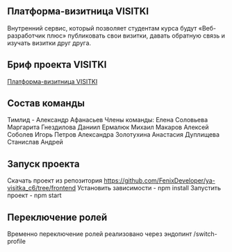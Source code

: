 ## Платформа-визитница VISITKI
Внутренний сервис, который позволяет студентам курса  будут «Веб-разработчик плюс» публиковать свои визитки, давать обратную связь и изучать визитки друг друга.

## Бриф проекта VISITKI
[Платформа-визитница VISITKI](https://www.notion.so/3-465e1da1ed11434799ccfb0b27354e75)

## Состав команды
Тимлид - Александр Афанасьев
Члены команды:
Елена Соловьева
Маргарита Гнездилова
Даниил Ермалюк
Михаил Макаров
Алексей Соболев
Игорь Петров
Александра Золотухина
Анастасия Дуплищева
Станислав
Андрей

## Запуск проекта
Скачать проект из репозитория https://github.com/FenixDeveloper/ya-visitka_c6/tree/frontend
Установить зависимости - npm install
Запустить проект - npm start

##  Переключение ролей
Временно переключение ролей реализовано через эндопинт /switch-profile